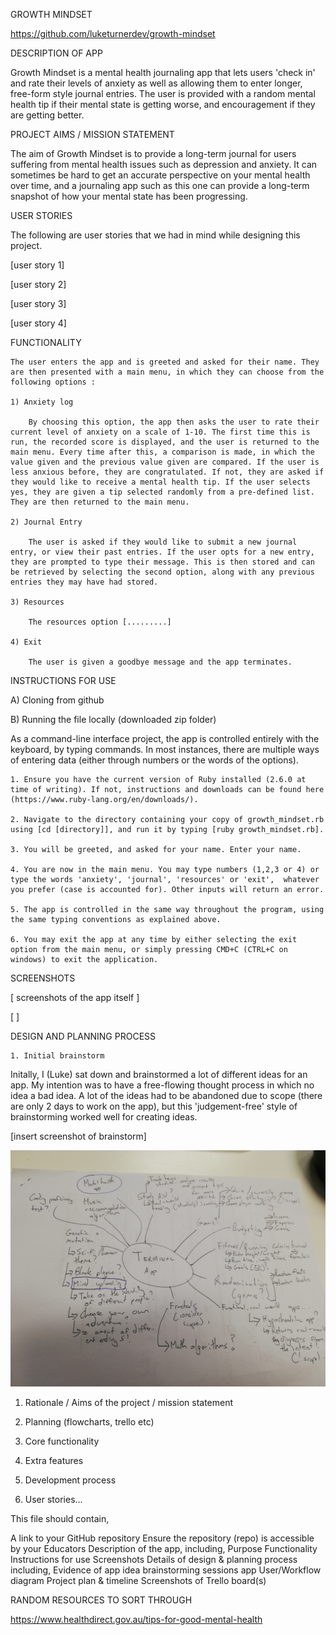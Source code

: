 GROWTH MINDSET

https://github.com/luketurnerdev/growth-mindset


DESCRIPTION OF APP

Growth Mindset is a mental health journaling app that lets users 'check in' and rate their levels of anxiety as well as allowing them to enter longer, free-form style journal entries. The user is provided with a random mental health tip if their mental state is getting worse, and encouragement if they are getting better.

PROJECT AIMS / MISSION STATEMENT

The aim of Growth Mindset is to provide a long-term journal for users suffering from mental health issues such as depression and anxiety. It can sometimes be hard to get an accurate perspective on your mental health over time, and a journaling app such as this one can provide a long-term snapshot of how your mental state has been progressing.

USER STORIES

The following are user stories that we had in mind while designing this project.

[user story 1]

[user story 2]

[user story 3]

[user story 4]

FUNCTIONALITY

    The user enters the app and is greeted and asked for their name. They are then presented with a main menu, in which they can choose from the following options :

    1) Anxiety log

        By choosing this option, the app then asks the user to rate their current level of anxiety on a scale of 1-10. The first time this is run, the recorded score is displayed, and the user is returned to the main menu. Every time after this, a comparison is made, in which the value given and the previous value given are compared. If the user is less anxious before, they are congratulated. If not, they are asked if they would like to receive a mental health tip. If the user selects yes, they are given a tip selected randomly from a pre-defined list. They are then returned to the main menu.

    2) Journal Entry
        
        The user is asked if they would like to submit a new journal entry, or view their past entries. If the user opts for a new entry, they are prompted to type their message. This is then stored and can be retrieved by selecting the second option, along with any previous entries they may have had stored.

    3) Resources

        The resources option [.........]

    4) Exit

        The user is given a goodbye message and the app terminates.


INSTRUCTIONS FOR USE

A) Cloning from github

B) Running the file locally (downloaded zip folder)

As a command-line interface project, the app is controlled entirely with the keyboard, by typing commands. In most instances, there are multiple ways of entering data (either through numbers or the words of the options).

    1. Ensure you have the current version of Ruby installed (2.6.0 at time of writing). If not, instructions and downloads can be found here (https://www.ruby-lang.org/en/downloads/).

    2. Navigate to the directory containing your copy of growth_mindset.rb using [cd [directory]], and run it by typing [ruby growth_mindset.rb].

    3. You will be greeted, and asked for your name. Enter your name.

    4. You are now in the main menu. You may type numbers (1,2,3 or 4) or type the words 'anxiety', 'journal', 'resources' or 'exit',  whatever you prefer (case is accounted for). Other inputs will return an error.

    5. The app is controlled in the same way throughout the program, using the same typing conventions as explained above.

    6. You may exit the app at any time by either selecting the exit option from the main menu, or simply pressing CMD+C (CTRL+C on windows) to exit the application.


SCREENSHOTS

[ screenshots of the app itself  ]

[ ]

DESIGN AND PLANNING PROCESS

    1. Initial brainstorm   

Initally, I (Luke) sat down and brainstormed a lot of different ideas for an app. My intention was to have a free-flowing thought process in which no idea a bad idea. A lot of the ideas had to be abandoned due to scope (there are only 2 days to work on the app), but this 'judgement-free' style of brainstorming worked well for creating ideas.

[insert screenshot of brainstorm]

![alt-text]( https://github.com/luketurnerdev/growth-mindset/blob/master/docs/brainstorming-written.jpg "brainstorming-written")












1. Rationale / Aims of the project / mission statement

2. Planning (flowcharts, trello etc)

2. Core functionality

3. Extra features

4. Development process

6. User stories...


This file should contain,

A link to your GitHub repository
Ensure the repository (repo) is accessible by your Educators
Description of the app, including,
Purpose
Functionality
Instructions for use
Screenshots
Details of design & planning process including,
Evidence of app idea brainstorming sessions
app User/Workflow diagram
Project plan & timeline
Screenshots of Trello board(s)

RANDOM RESOURCES TO SORT THROUGH


https://www.healthdirect.gov.au/tips-for-good-mental-health

